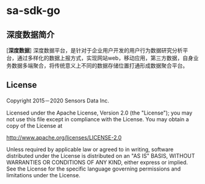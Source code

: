 
# sa-sdk-go
## 深度数据简介

[**深度数据**]
深度数据平台，是针对于企业用户开发的用户行为数据研究分析平台，通过多样化的数据上报方式，实现网站web，移动应用，第三方数据，自身业务数据多端聚合，将传统意义上不同的数据存储位置打通形成数据聚合平台。
## License

Copyright 2015－2020 Sensors Data Inc.

Licensed under the Apache License, Version 2.0 (the "License");
you may not use this file except in compliance with the License.
You may obtain a copy of the License at

http://www.apache.org/licenses/LICENSE-2.0

Unless required by applicable law or agreed to in writing, software
distributed under the License is distributed on an "AS IS" BASIS,
WITHOUT WARRANTIES OR CONDITIONS OF ANY KIND, either express or implied.
See the License for the specific language governing permissions and
limitations under the License.

